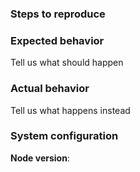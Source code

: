 ### Steps to reproduce

### Expected behavior

Tell us what should happen

### Actual behavior

Tell us what happens instead

### System configuration

**Node version**: